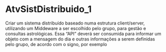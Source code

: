 # AtvSistDistribuido_1

Criar um sistema distribuído baseado numa estrutura client/server, utilizando um Middeware a ser escolhido pelo grupo, para gestão e consultas astrológicas. Essa “API” deverá ser consumida para informar um objeto com a mensagem do dia e outras informações a serem definidas pelo grupo, de acordo com o signo, por exemplo

